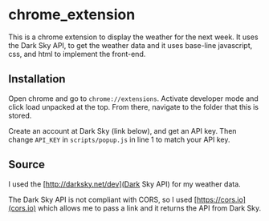 # chrome_extension
This is a chrome extension to display the weather for the next week.
It uses the Dark Sky API, to get the weather data and it uses base-line
javascript, css, and html to implement the front-end. 

## Installation
Open chrome and go to `chrome://extensions`. Activate developer mode and 
click load unpacked at the top. From there, navigate to the folder that
this is stored.

Create an account at Dark Sky (link below), and get an API key. Then 
change `API_KEY` in `scripts/popup.js` in line 1 to match your API key.

## Source
I used the [http://darksky.net/dev](Dark Sky API) for my weather data.

The Dark Sky API is not compliant with CORS, so I used [https://cors.io](cors.io)
which allows me to pass a link and it returns the API from Dark Sky.
